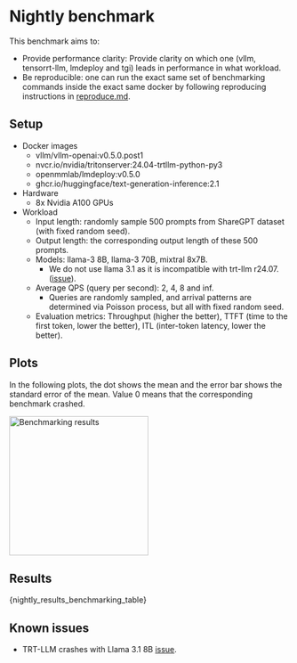
# Nightly benchmark

This benchmark aims to:
- Provide performance clarity: Provide clarity on which one (vllm, tensorrt-llm, lmdeploy and tgi) leads in performance in what workload.
- Be reproducible: one can run the exact same set of benchmarking commands inside the exact same docker by following reproducing instructions in [reproduce.md]().


## Setup

- Docker images
  - vllm/vllm-openai:v0.5.0.post1
  - nvcr.io/nvidia/tritonserver:24.04-trtllm-python-py3
  - openmmlab/lmdeploy:v0.5.0
  - ghcr.io/huggingface/text-generation-inference:2.1
- Hardware
  - 8x Nvidia A100 GPUs
- Workload
  - Input length: randomly sample 500 prompts from ShareGPT dataset (with fixed random seed).
  - Output length: the corresponding output length of these 500 prompts.
  - Models: llama-3 8B, llama-3 70B, mixtral 8x7B.
    - We do not use llama 3.1 as it is incompatible with trt-llm r24.07. ([issue](https://github.com/NVIDIA/TensorRT-LLM/issues/2105)).
  - Average QPS (query per second): 2, 4, 8 and inf.
    - Queries are randomly sampled, and arrival patterns are determined via Poisson process, but all with fixed random seed.
  - Evaluation metrics: Throughput (higher the better), TTFT (time to the first token, lower the better), ITL (inter-token latency, lower the better).

## Plots

In the following plots, the dot shows the mean and the error bar shows the standard error of the mean. Value 0 means that the corresponding benchmark crashed.

<img src="artifact://nightly_results.png" alt="Benchmarking results" height=250 >

## Results

{nightly_results_benchmarking_table}


## Known issues

- TRT-LLM crashes with Llama 3.1 8B [issue](https://github.com/NVIDIA/TensorRT-LLM/issues/2105).